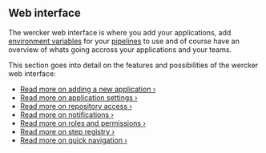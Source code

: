 ## Web interface

The wercker web interface is where you add your applications, add
[environment variables](/docs/environment-variables/index.html) for your [pipelines](/docs/pipelines/index.html) to use and of course
have an overview of whats going accross your applications and your
teams.

This section goes into detail on the features and possibilities of the
wercker web interface:

* [Read more on adding a new application &rsaquo;](/docs/web-interface/adding-a-new-application.html)
* [Read more on application settings &rsaquo;](/docs/web-interface/application-settings.html)
* [Read more on repository access &rsaquo;](/docs/web-interface/repository-access.html)
* [Read more on notifications &rsaquo;](/docs/web-interface/notifications.html)
* [Read more on roles and permissions &rsaquo;](/docs/web-interface/roles-and-permissions.html)
* [Read more on step registry &rsaquo;](/docs/web-interface/step-registry.html)
* [Read more on quick navigation &rsaquo;](/docs/web-interface/quick-navigation.html)
